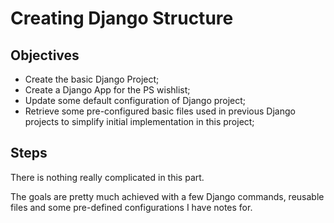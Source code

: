 # Creating Django Structure

## Objectives
- Create the basic Django Project;
- Create a Django App for the PS wishlist;
- Update some default configuration of Django project;
- Retrieve some pre-configured basic files used in previous Django projects to simplify initial implementation in this project;

## Steps
There is nothing really complicated in this part.

The goals are pretty much achieved with a few Django commands, reusable files and some pre-defined configurations I have notes for.